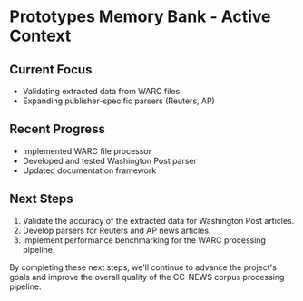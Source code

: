# Prototypes Memory Bank - Active Context

## Current Focus
- Validating extracted data from WARC files
- Expanding publisher-specific parsers (Reuters, AP)

## Recent Progress
- Implemented WARC file processor
- Developed and tested Washington Post parser
- Updated documentation framework

## Next Steps
1. Validate the accuracy of the extracted data for Washington Post articles.
2. Develop parsers for Reuters and AP news articles.
3. Implement performance benchmarking for the WARC processing pipeline.

By completing these next steps, we'll continue to advance the project's goals and improve the overall quality of the CC-NEWS corpus processing pipeline.
